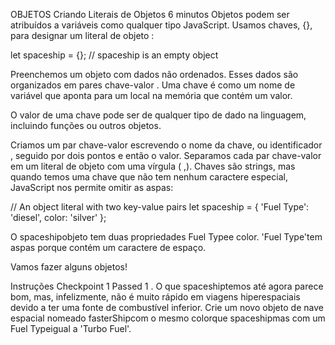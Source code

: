 OBJETOS
Criando Literais de Objetos
6 minutos
Objetos podem ser atribuídos a variáveis ​​como qualquer tipo JavaScript. Usamos chaves, {}, para designar um literal de objeto :

let spaceship = {}; // spaceship is an empty object

Preenchemos um objeto com dados não ordenados. Esses dados são organizados em pares chave-valor . Uma chave é como um nome de variável que aponta para um local na memória que contém um valor.


O valor de uma chave pode ser de qualquer tipo de dado na linguagem, incluindo funções ou outros objetos.

Criamos um par chave-valor escrevendo o nome da chave, ou identificador , seguido por dois pontos e então o valor. Separamos cada par chave-valor em um literal de objeto com uma vírgula ( ,). Chaves são strings, mas quando temos uma chave que não tem nenhum caractere especial, JavaScript nos permite omitir as aspas:


// An object literal with two key-value pairs
let spaceship = {
  'Fuel Type': 'diesel',
  color: 'silver'
};

O spaceshipobjeto tem duas propriedades Fuel Typee color. 'Fuel Type'tem aspas porque contém um caractere de espaço.

Vamos fazer alguns objetos!

Instruções
Checkpoint 1 Passed
1 .
O que spaceshiptemos até agora parece bom, mas, infelizmente, não é muito rápido em viagens hiperespaciais devido a ter uma fonte de combustível inferior. Crie um novo objeto de nave espacial nomeado fasterShipcom o mesmo colorque spaceshipmas com um Fuel Typeigual a 'Turbo Fuel'.